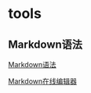 # tools

## Markdown语法

[Markdown语法](https://markdown.com.cn/basic-syntax/)

[Markdown在线编辑器](https://markdown.com.cn/editor/)
